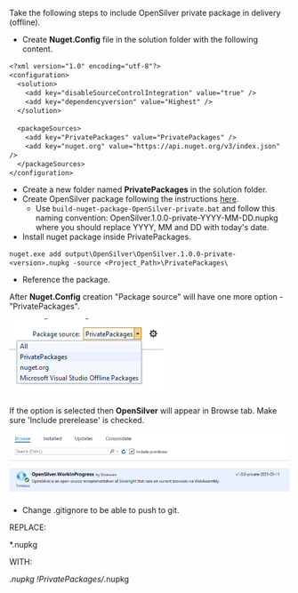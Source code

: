 Take the following steps to include OpenSilver private package in delivery (offline).

- Create **Nuget.Config** file in the solution folder with the following content.
```
<?xml version="1.0" encoding="utf-8"?>
<configuration>
  <solution>
    <add key="disableSourceControlIntegration" value="true" />
    <add key="dependencyversion" value="Highest" />
  </solution>

  <packageSources>
    <add key="PrivatePackages" value="PrivatePackages" />
    <add key="nuget.org" value="https://api.nuget.org/v3/index.json" />
  </packageSources>
</configuration>
```
- Create a new folder named **PrivatePackages** in the solution folder.
- Create OpenSilver package following the instructions [here](https://github.com/OpenSilver/OpenSilver#2-if-you-want-to-build-the-whole-nuget-package-including-the-runtime-the-compiler-the-simulator-etc).
	- Use `build-nuget-package-OpenSilver-private.bat` and follow this naming convention: OpenSilver.1.0.0-private-YYYY-MM-DD.nupkg where you should replace YYYY, MM and DD with today's date.
- Install nuget package inside PrivatePackages.
```
nuget.exe add output\OpenSilver\OpenSilver.1.0.0-private-<version>.nupkg -source <Project_Path>\PrivatePackages\
```
- Reference the package.

After **Nuget.Config** creation "Package source" will have one more option - "PrivatePackages".

![Package Sources](/images/package_sources.png "Package Sources")

If the option is selected then **OpenSilver** will appear in Browse tab. Make sure 'Include prerelease' is checked.

![Browse](/images/browse.png "Browse")

- Change .gitignore to be able to push to git.

REPLACE:

*.nupkg

WITH:

*.nupkg
!PrivatePackages/*.nupkg
